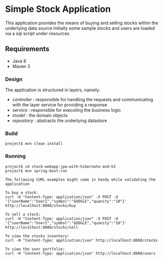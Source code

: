 # Simple Stock Application

This application provides the means of buying and selling stocks within the underlying data source
Initially some sample stocks and users are loaded via a sql script under resources

## Requirements

- Java 8
- Maven 3

### Design

The application is structured in layers, namely:
- *controller* : responsible for handling the requests and communicating with the layer service for providing a response
- *service* : responsible for executing the business logic
- *model* : the domain objects
- *repository* : abstracts the underlying datastore



### Build

    project$ mvn clean install

### Running

	project$ cd stock-webapp-jpa-with-hibernate-and-h2
    project$ mvn spring-boot:run

	The following CURL examples might come in handy while validating the application
	
	To buy a stock:
    curl -H "Content-Type: application/json" -X POST -d '{"userName":"User1","symbol":"GOOGLE","quanity":"10"}' http://localhost:8080/stocks/buy
	
	To sell a stock:
    curl -H "Content-Type: application/json" -X POST -d '{"userName":"User1","symbol":"GOOGLE","quanity":"10"}' http://localhost:8080/stocks/sell
	
	To view the stocks inventory:
    curl -H "Content-Type: application/json" http://localhost:8080/stocks
	
	To view the user portfolio:
    curl -H "Content-Type: application/json" http://localhost:8080/users